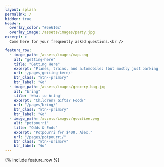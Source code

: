 ```yaml
---
layout: splash
permalink: /
hidden: true
header:
  overlay_color: "#5e616c"
  overlay_image: /assets/images/party.jpg
excerpt: >
  Come here for your frequently asked questions.<br />

feature_row:
  - image_path: /assets/images/map.png
    alt: "getting-here"
    title: "Getting Here"
    excerpt: "Planes, trains, and automobiles (but mostly just parking)."
    url: "/pages/getting-here/"
    btn_class: "btn--primary"
    btn_label: "Go"
  - image_path: /assets/images/grocery-bag.jpg
    alt: "bring"
    title: "What to Bring"
    excerpt: "Children? Gifts? Food?"
    url: "/pages/bring/"
    btn_class: "btn--primary"
    btn_label: "Go"
  - image_path: /assets/images/question.png
    alt: "potpourri"
    title: "Odds & Ends"
    excerpt: "Potpourri for $400, Alex."
    url: "/pages/potpourri/"
    btn_class: "btn--primary"
    btn_label: "Go"      
---
```


{% include feature_row %}